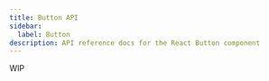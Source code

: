 ```yaml
---
title: Button API
sidebar:
  label: Button
description: API reference docs for the React Button component
---
```


<!-- TODO: Get api from @hrc/button -->

WIP
